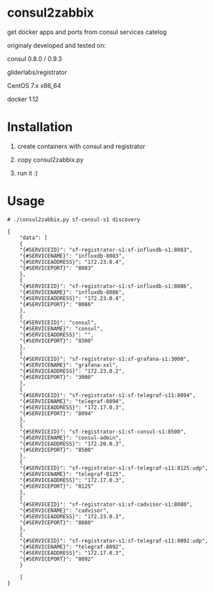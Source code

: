 # consul2zabbix
get docker apps and ports from consul services catelog

originaly developed and tested on:

 consul 0.8.0 / 0.9.3

 gliderlabs/registrator

 CentOS 7.x x86_64

 docker 1.12

# Installation

1. create containers with consul and registrator

2. copy consul2zabbix.py

3. run it :)

# Usage

```
# ./consul2zabbix.py sf-consul-s1 discovery
```

```
{
    "data": [
    {
	"{#SERVICEID}": "sf-registrator-s1:sf-influxdb-s1:8083",
	"{#SERVICENAME}": "influxdb-8083",
	"{#SERVICEADDRESS}": "172.23.0.4",
	"{#SERVICEPORT}": "8083"
    },
    {
	"{#SERVICEID}": "sf-registrator-s1:sf-influxdb-s1:8086",
	"{#SERVICENAME}": "influxdb-8086",
	"{#SERVICEADDRESS}": "172.23.0.4",
	"{#SERVICEPORT}": "8086"
    },
    {
	"{#SERVICEID}": "consul",
	"{#SERVICENAME}": "consul",
	"{#SERVICEADDRESS}": "",
	"{#SERVICEPORT}": "8300"
    },
    {
	"{#SERVICEID}": "sf-registrator-s1:sf-grafana-s1:3000",
	"{#SERVICENAME}": "grafana-xxl",
	"{#SERVICEADDRESS}": "172.23.0.2",
	"{#SERVICEPORT}": "3000"
    },
    {
	"{#SERVICEID}": "sf-registrator-s1:sf-telegraf-s11:8094",
	"{#SERVICENAME}": "telegraf-8094",
	"{#SERVICEADDRESS}": "172.17.0.3",
	"{#SERVICEPORT}": "8094"
    },
    {
	"{#SERVICEID}": "sf-registrator-s1:sf-consul-s1:8500",
	"{#SERVICENAME}": "consul-admin",
	"{#SERVICEADDRESS}": "172.20.0.3",
	"{#SERVICEPORT}": "8500"
    },
    {
	"{#SERVICEID}": "sf-registrator-s1:sf-telegraf-s11:8125:udp",
	"{#SERVICENAME}": "telegraf-8125",
	"{#SERVICEADDRESS}": "172.17.0.3",
	"{#SERVICEPORT}": "8125"
    },
    {
	"{#SERVICEID}": "sf-registrator-s1:sf-cadvisor-s1:8080",
	"{#SERVICENAME}": "cadvisor",
	"{#SERVICEADDRESS}": "172.23.0.3",
	"{#SERVICEPORT}": "8080"
    },
    {
	"{#SERVICEID}": "sf-registrator-s1:sf-telegraf-s11:8092:udp",
	"{#SERVICENAME}": "telegraf-8092",
	"{#SERVICEADDRESS}": "172.17.0.3",
	"{#SERVICEPORT}": "8092"
    }

    ]
}
```

